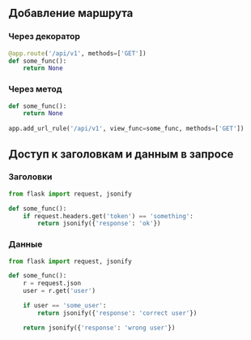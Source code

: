 ## Добавление маршрута

### Через декоратор
```python
@app.route('/api/v1', methods=['GET'])
def some_func():
    return None
```
### Через метод  
```python
def some_func():
    return None
    
app.add_url_rule('/api/v1', view_func=some_func, methods=['GET'])
```

## Доступ к заголовкам и данным в запросе

### Заголовки
```python
from flask import request, jsonify

def some_func():
    if request.headers.get('token') == 'something':
        return jsonify({'response': 'ok'})
```

### Данные
```python
from flask import request, jsonify

def some_func():
    r = request.json
    user = r.get('user')

    if user == 'some_user':
        return jsonify({'response': 'correct user'})

    return jsonify({'response': 'wrong user'})
```
